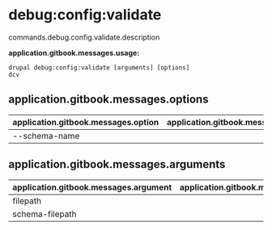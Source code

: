 # debug:config:validate
commands.debug.config.validate.description

**application.gitbook.messages.usage:**
```
drupal debug:config:validate [arguments] [options]
dcv
```

## application.gitbook.messages.options
application.gitbook.messages.option | application.gitbook.messages.details
-------|-------------
--schema-name | 

## application.gitbook.messages.arguments
application.gitbook.messages.argument | application.gitbook.messages.details
---------|-------------
filepath | 
schema-filepath | 
